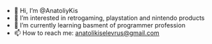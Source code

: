 - 👋 Hi, I’m @AnatoliyKis
- 👀 I’m interested in retrogaming, playstation and nintendo products
- 🌱 I’m currently learning basment of programmer profession
- 📫 How to reach me: anatolikiselevrus@gmail.com

<!---
AnatoliyKis/AnatoliyKis is a ✨ special ✨ repository because its `README.md` (this file) appears on your GitHub profile.
You can click the Preview link to take a look at your changes.
--->
